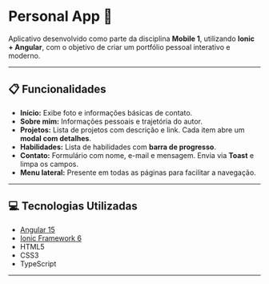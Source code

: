 # Personal App 📱

Aplicativo desenvolvido como parte da disciplina **Mobile 1**, utilizando **Ionic + Angular**, com o objetivo de criar um portfólio pessoal interativo e moderno.

---

## 📋 Funcionalidades

- **Início:** Exibe foto e informações básicas de contato.
- **Sobre mim:** Informações pessoais e trajetória do autor.
- **Projetos:** Lista de projetos com descrição e link. Cada item abre um **modal com detalhes**.
- **Habilidades:** Lista de habilidades com **barra de progresso**.
- **Contato:** Formulário com nome, e-mail e mensagem. Envia via **Toast** e limpa os campos.
- **Menu lateral:** Presente em todas as páginas para facilitar a navegação.

---

## 💻 Tecnologias Utilizadas

- [Angular 15](https://angular.io/)
- [Ionic Framework 6](https://ionicframework.com/)
- HTML5
- CSS3
- TypeScript

---

